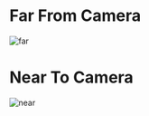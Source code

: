 # Far From Camera

![far](https://user-images.githubusercontent.com/72496488/155404322-c5b5982a-e02f-438f-9164-8047830e2ce7.PNG)

# Near To Camera

![near](https://user-images.githubusercontent.com/72496488/155404371-cb0c4bb9-3886-457c-878b-cb525d880429.PNG)
